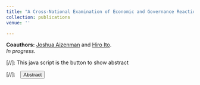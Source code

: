 ```yaml
---
title: "A Cross-National Examination of Economic and Governance Reactions to Global Inflation Shocks (2010 - 2022)"
collection: publications
venue: ''

---
```


**Coauthors:** [Joshua Aizenman][jaizenman] and [Hiro Ito][hito].
<br>
_In progress._

[jaizenman]: https://dornsife.usc.edu/profile/joshua-aizenman/
[hito]: https://web.pdx.edu/~ito/

[//]: This java script is the button to show abstract
<script>
 function visib(id) {
  var x = document.getElementById(id);
  if (x.style.display === "block") {
    x.style.display = "none";
  } else {
    x.style.display = "block";
  }
}
</script>

[//]:&emsp;<button onclick="visib('polariz')" class="btn btn--inverse btn--small">Abstract</button>
